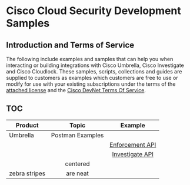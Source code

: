 # Cisco Cloud Security Development Samples

## Introduction and Terms of Service
The following include examples and samples that can help you when interacting or building integrations with Cisco Umbrella, Cisco Investigate and Cisco Cloudlock. These samples, scripts, collections and guides are supplied to customers as examples which customers are free to use or modify for use with your existing subscriptions under the terms of the [attached license](https://github.com/CiscoDevNet/cloud-security/blob/master/LICENSE) and the [Cisco DevNet Terms Of Service](https://developer.cisco.com/site/license/terms-and-conditions/).

## TOC

| Product       | Topic            | Example          |
| ------------- |:----------------:|:----------------:|
| Umbrella      | Postman Examples |                  |
|               |                  | [Enforcement API](https://github.com/CiscoDevNet/cloud-security/tree/master/Umbrella/PostmanExamples/EnforcementAPI)                 |
|               |                  | [Investigate API](https://github.com/CiscoDevNet/cloud-security/tree/master/Umbrella/PostmanExamples/InvestigateAPI)                 |
|               | centered         |                  |
| zebra stripes | are neat         |                  |
